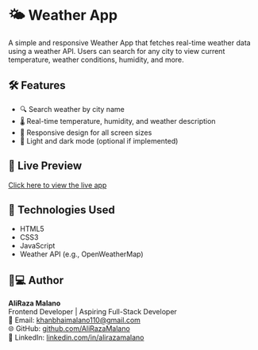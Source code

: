 # 🌤️ Weather App

A simple and responsive Weather App that fetches real-time weather data using a weather API. Users can search for any city to view current temperature, weather conditions, humidity, and more.

## 🛠️ Features

- 🔍 Search weather by city name
- 🌡️ Real-time temperature, humidity, and weather description
- 📍 Responsive design for all screen sizes
- 🌙 Light and dark mode (optional if implemented)

## 🔗 Live Preview

[Click here to view the live app](https://aliraza-malano.github.io/Weather_App/)

## 🚀 Technologies Used

- HTML5
- CSS3 
- JavaScript 
- Weather API (e.g., OpenWeatherMap)

## 👨💻 Author

**AliRaza Malano**  
Frontend Developer | Aspiring Full-Stack Developer  
📧 Email: khanbhaimalano110@gmail.com  
🌐 GitHub: [github.com/AliRazaMalano](https://github.com/AliRaza-Malano)  
🔗 LinkedIn: [linkedin.com/in/alirazamalano](linkedin.com/in/aliraza-malano-bb4898361)

